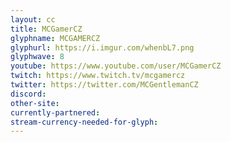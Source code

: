 ```yaml
---
layout: cc
title: MCGamerCZ
glyphname: MCGAMERCZ
glyphurl: https://i.imgur.com/whenbL7.png
glyphwave: 8
youtube: https://www.youtube.com/user/MCGamerCZ
twitch: https://www.twitch.tv/mcgamercz
twitter: https://twitter.com/MCGentlemanCZ
discord: 
other-site: 
currently-partnered: 
stream-currency-needed-for-glyph: 
---
```


